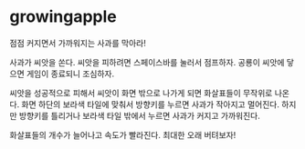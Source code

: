 # growingapple

점점 커지면서 가까워지는 사과를 막아라!

사과가 씨앗을 쏜다.
씨앗을 피하려면 스페이스바를 눌러서 점프하자.
공룡이 씨앗에 닿으면 게임이 종료되니 조심하자.

씨앗을 성공적으로 피해서 씨앗이 화면 밖으로 나가게 되면
화살표들이 무작위로 나온다.
화면 하단의 보라색 타일에 맞춰서 방향키를 누르면 사과가 작아지고 멀어진다.
하지만 방향키를 틀리거나 보라색 타일 밖에서 누르면 사과가 커지고 가까워진다.

화살표들의 개수가 늘어나고 속도가 빨라진다.
최대한 오래 버텨보자!
